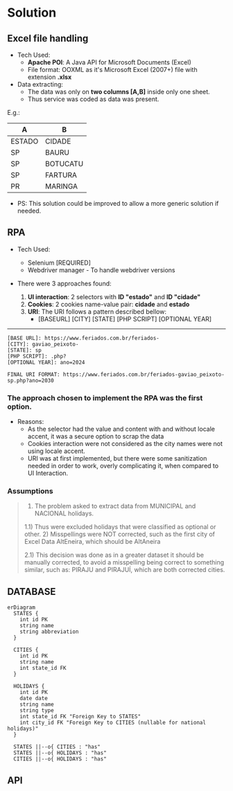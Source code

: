 # Solution

## Excel file handling
- Tech Used:
  - <strong>Apache POI</strong>: A Java API for Microsoft Documents (Excel)
  - File format: OOXML as it's Microsoft Excel (2007+) file with extension <strong>.xlsx</strong>
- Data extracting:
    - The data was only on <strong>two columns [A,B]</strong> inside only one sheet.
    - Thus service was coded as data was present.

E.g.:

|   A    |     B    |
|--------|----------|
| ESTADO | CIDADE   |
| SP     | BAURU    |
| SP     | BOTUCATU |
| SP     | FARTURA  |
| PR     | MARINGA  |

- PS: This solution could be improved to allow a more generic solution if needed.

## RPA
- Tech Used:
  - Selenium [REQUIRED]
  - Webdriver manager - To handle webdriver versions

- There were 3 approaches found:
  1. <strong>UI interaction</strong>: 2 selectors with <strong>ID "estado"</strong> and <strong>ID "cidade"</strong>
  2. <strong>Cookies</strong>: 2 cookies name-value pair: <strong>cidade</strong> and <strong>estado</strong>
  3. <strong>URI</strong>: The URI follows a pattern described bellow:
     - [BASEURL] [CITY] [STATE] [PHP SCRIPT] [OPTIONAL YEAR]
---
    [BASE URL]: https://www.feriados.com.br/feriados-
    [CITY]: gaviao_peixoto-
    [STATE]: sp
    [PHP SCRIPT]: .php?
    [OPTIONAL YEAR]: ano=2024

    FINAL URI FORMAT: https://www.feriados.com.br/feriados-gaviao_peixoto-sp.php?ano=2030

### The approach chosen to implement the RPA was the first option.
- Reasons:
  - As the selector had the value and content with and without locale accent, it was a secure option to scrap the data
  - Cookies interaction were not considered as the city names were not using locale accent.
  - URI was at first implemented, but there were some sanitization needed in order to work, overly complicating it, when compared to UI Interaction.

### Assumptions
> 1) The problem asked to extract data from MUNICIPAL and NACIONAL holidays. 
>
>   1.1) Thus were excluded holidays that were classified as optional or other.
> 2) Misspellings were NOT corrected, such as the first city of Excel Data AltEneira, which should be AltAneira
>
>   2.1) This decision was done as in a greater dataset it should be manually corrected, to avoid a misspelling being correct to something similar, such as: PIRAJU and PIRAJUÍ, which are both corrected cities.


## DATABASE

```mermaid
erDiagram
  STATES {
    int id PK
    string name
    string abbreviation
  }

  CITIES {
    int id PK
    string name
    int state_id FK
  }

  HOLIDAYS {
    int id PK
    date date
    string name
    string type
    int state_id FK "Foreign Key to STATES"
    int city_id FK "Foreign Key to CITIES (nullable for national holidays)"
  }

  STATES ||--o{ CITIES : "has"
  STATES ||--o{ HOLIDAYS : "has"
  CITIES ||--o{ HOLIDAYS : "has"
```

## API